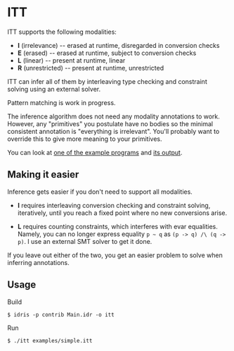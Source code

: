 # ITT

ITT supports the following modalities:
* **I** (irrelevance) -- erased at runtime, disregarded in conversion checks
* **E** (erased) -- erased at runtime, subject to conversion checks
* **L** (linear) -- present at runtime, linear
* **R** (unrestricted) -- present at runtime, unrestricted

ITT can infer all of them by interleaving type checking and constraint solving
using an external solver.

Pattern matching is work in progress.

The inference algorithm does not need any modality annotations to work.
However, any "primitives" you postulate have no bodies
so the minimal consistent annotation is "everything is irrelevant".
You'll probably want to override this to give more meaning to your primitives.

You can look at [one of the example programs](https://github.com/ziman/itt-idris/blob/master/examples/simple.itt)
and [its output](https://github.com/ziman/itt-idris/blob/master/examples/simple.out).

## Making it easier

Inference gets easier if you don't need to support all modalities.

* **I** requires interleaving conversion checking and constraint solving,
  iteratively, until you reach a fixed point where no new conversions arise.

* **L** requires counting constraints, which interferes with evar equalities.
  Namely, you can no longer express equality `p ~ q` as `(p -> q) /\ (q -> p)`.
  I use an external SMT solver to get it done.

If you leave out either of the two, you get an easier problem to solve
when inferring annotations.

## Usage

Build
```
$ idris -p contrib Main.idr -o itt
```

Run
```
$ ./itt examples/simple.itt
```
